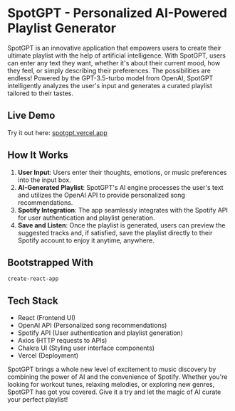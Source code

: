 # SpotGPT - Personalized AI-Powered Playlist Generator

SpotGPT is an innovative application that empowers users to create their ultimate playlist with the help of artificial intelligence. With SpotGPT, users can enter any text they want, whether it's about their current mood, how they feel, or simply describing their preferences. The possibilities are endless! Powered by the GPT-3.5-turbo model from OpenAI, SpotGPT intelligently analyzes the user's input and generates a curated playlist tailored to their tastes.

## Live Demo

Try it out here: [spotgpt.vercel.app](https://spotgpt.vercel.app/)

## How It Works

1. **User Input**: Users enter their thoughts, emotions, or music preferences into the input box.
2. **AI-Generated Playlist**: SpotGPT's AI engine processes the user's text and utilizes the OpenAI API to provide personalized song recommendations.
3. **Spotify Integration**: The app seamlessly integrates with the Spotify API for user authentication and playlist generation.
4. **Save and Listen**: Once the playlist is generated, users can preview the suggested tracks and, if satisfied, save the playlist directly to their Spotify account to enjoy it anytime, anywhere.

## Bootstrapped With

`create-react-app`

## Tech Stack

- React (Frontend UI)
- OpenAI API (Personalized song recommendations)
- Spotify API (User authentication and playlist generation)
- Axios (HTTP requests to APIs)
- Chakra UI (Styling user interface components)
- Vercel (Deployment)

SpotGPT brings a whole new level of excitement to music discovery by combining the power of AI and the convenience of Spotify. Whether you're looking for workout tunes, relaxing melodies, or exploring new genres, SpotGPT has got you covered. Give it a try and let the magic of AI curate your perfect playlist!
